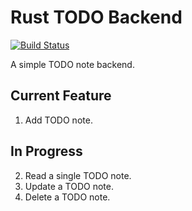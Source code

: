 # Rust TODO Backend

[![Build Status](https://travis-ci.org/iamdejan/rust-todo-backend.svg?branch=master)](https://travis-ci.org/iamdejan/rust-todo-backend)

A simple TODO note backend.

## Current Feature
1) Add TODO note.

## In Progress
2) Read a single TODO note.
3) Update a TODO note.
4) Delete a TODO note.
